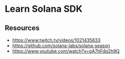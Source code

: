 # Learn Solana SDK



## Resources
* https://www.twitch.tv/videos/1021435633
* https://github.com/solana-labs/solana-season
* https://www.youtube.com/watch?v=gA7hFdq2h9Q
